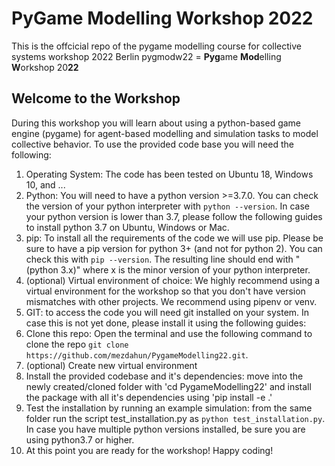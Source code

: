 # **PyGame Modelling Workshop 2022**

This is the offcicial repo of the pygame modelling course for collective systems workshop 2022 Berlin
pygmodw22 = **Pyg**ame **Mod**elling **W**orkshop 20**22**

## Welcome to the Workshop
During this workshop you will learn about using a python-based game engine (pygame) for agent-based modelling and simulation tasks to model collective behavior.
To use the provided code base you will need the following:

1. Operating System: The code has been tested on Ubuntu 18, Windows 10, and ...
2. Python: You will need to have a python version >=3.7.0. You can check the version of your python interpreter with `python --version`. In case your python version is lower than 3.7, please follow the following guides to install python 3.7 on Ubuntu, Windows or Mac.
3. pip: To install all the requirements of the code we will use pip. Please be sure to have a pip version for python 3+ (and not for python 2). You can check this with `pip --version`. The resulting line should end with "(python 3.x)" where x is the minor version of your python interpreter.
4. (optional) Virtual environment of choice: We highly recommend using a virtual environment for the workshop so that you don't have version mismatches with other projects. We recommend using pipenv or venv.
5. GIT: to access the code you will need git installed on your system. In case this is not yet done, please install it using the following guides:
6. Clone this repo: Open the terminal and use the following command to clone the repo `git clone https://github.com/mezdahun/PygameModelling22.git`.
7. (optional) Create new virtual environment
9. Install the provided codebase and it's dependencies: move into the newly created/cloned folder with 'cd PygameModelling22' and install the package with all it's dependencies using 'pip install -e .'
10. Test the installation by running an example simulation: from the same folder run the script test_installation.py as `python test_installation.py`. In case you have multiple python versions installed, be sure you are using python3.7 or higher.
11. At this point you are ready for the workshop! Happy coding!
